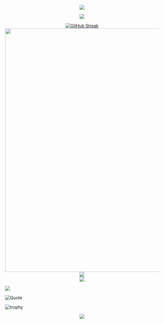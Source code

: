 <!-- https://github.com/kyechan99/capsule-render -->
<p align="center">
<img src="https://capsule-render.vercel.app/api?type=waving&color=timeGradient&height=300&&section=header&text=HI%20Welcome&fontSize=90&fontAlign=50&fontAlignY=30&desc=I%20am%20TINKER-ONLY&descAlign=50&descSize=30&descAlignY=60&animation=twinkling">
</p>
 
<!-- https://github.com/DenverCoder1/readme-typing-svg -->
<p align="center">
<img src="https://readme-typing-svg.demolab.com?font=Orbitron&size=25&pause=1000&center=true&vCenter=true&random=false&width=600&lines=Welcome+to+my+Kingdom!;I+am+super+obsessed+with+programming!" />
</p>
 
<p align="center">
<a href="https://git.io/streak-stats"><img src="https://streak-stats.demolab.com?user=THINKER-ONLY&theme=maroongold&hide_border=%E5%81%87&mode=weekly" alt="GitHub Streak" /></a>
<br/>
<!-- https://github.com/Ashutosh00710/github-readme-activity-graph -->
<img width="800" src="https://github-readme-activity-graph.vercel.app/graph?username=THINKER-ONLY&theme=github-compact&hide_border=true&area=true">
<br/>

 
<!-- https://github.com/anuraghazra/github-readme-stats -->
<img align="center" src="https://github-readme-stats.vercel.app/api/top-langs/?username=THINKER-ONLY&theme=transparent&hide_border=true&layout=donut-vertical&langs_count=6" />
<br/>
<!-- https://github.com/tandpfun/skill-icons -->
<img align="center" src="https://skillicons.dev/icons?i=py,c,linux,css,html,js&theme=light" />
</p>
 

<!-- https://github.com/antonkomarev/github-profile-views-counter -->
<img src="https://komarev.com/ghpvc/?username=THINKER-ONLY&abbreviated=true&color=red" />
</p>

![Quote](https://github-readme-quotes-bay.vercel.app/quote?theme=dark)

![trophy](https://github-profile-trophy.vercel.app/?username=THINKER-ONLY)
 
<!-- https://github.com/kyechan99/capsule-render -->
<p align="center">
<img src="https://capsule-render.vercel.app/api?type=waving&color=timeGradient&height=300&&section=footer&text=THE%20END!&fontSize=90&fontAlign=50&fontAlignY=70&desc=Hope%20your%20program%20is%20bug-free!&descAlign=50&descSize=30&descAlignY=40&animation=twinkling">
</p>
